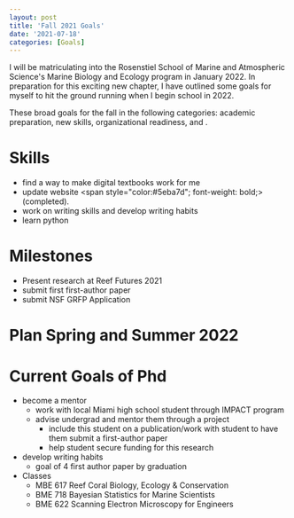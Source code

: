 ```yaml
---
layout: post
title: 'Fall 2021 Goals'
date: '2021-07-18'
categories: [Goals]
---
```


I will be matriculating into the Rosenstiel School of Marine and Atmospheric Science's Marine Biology and Ecology program in January 2022. In preparation for this exciting new chapter, I have outlined some goals for myself to hit the ground running when I begin school in 2022. 

These broad goals for the fall in the following categories: academic preparation, new skills, organizational readiness, and .

# Skills
- find a way to make digital textbooks work for me
- update website <span style="color:#5eba7d"; font-weight: bold;>(completed)</span>.
- work on writing skills and develop writing habits
- learn python


# Milestones
- Present research at Reef Futures 2021
- submit first first-author paper
- submit NSF GRFP Application


# Plan Spring and Summer 2022

# Current Goals of Phd
 - become a mentor
	- work with local Miami high school student through IMPACT program
	- advise undergrad and mentor them through a project
		- include this student on a publication/work with student to have them submit a first-author paper
		- help student secure funding for this research
 - develop writing habits
	- goal of 4 first author paper by graduation
 - Classes
	- MBE 617 Reef Coral Biology, Ecology & Conservation
	- BME 718 Bayesian Statistics for Marine Scientists
	- BME 622 Scanning Electron Microscopy for Engineers